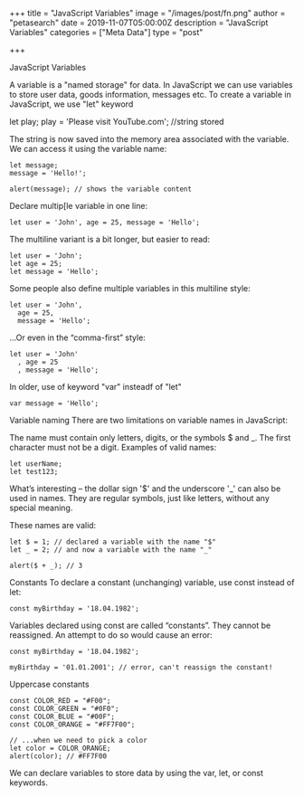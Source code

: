 +++
title = "JavaScript Variables"
image = "/images/post/fn.png"
author = "petasearch"
date = 2019-11-07T05:00:00Z
description = "JavaScript Variables"
categories = ["Meta Data"]
type = "post"

+++


JavaScript Variables


A variable is a "named storage" for data. In JavaScript we can use variables to store user data, goods information, messages etc. To create a variable in JavaScript, we use "let" keyword


let play;
play = 'Please visit YouTube.com'; //string stored




The string is now saved into the memory area associated with the variable. We can access it using the variable name:

```
let message;
message = 'Hello!';

alert(message); // shows the variable content
```


Declare multip[le variable in one line:

```
let user = 'John', age = 25, message = 'Hello';
```


The multiline variant is a bit longer, but easier to read:

```
let user = 'John';
let age = 25;
let message = 'Hello';
```

Some people also define multiple variables in this multiline style:

```
let user = 'John',
  age = 25,
  message = 'Hello';
```


…Or even in the “comma-first” style:

```
let user = 'John'
  , age = 25
  , message = 'Hello';

```


In older, use of keyword "var" insteadf of "let"

```
var message = 'Hello';
```



Variable naming
There are two limitations on variable names in JavaScript:

The name must contain only letters, digits, or the symbols $ and _.
The first character must not be a digit.
Examples of valid names:

```
let userName;
let test123;
```


What’s interesting – the dollar sign '$' and the underscore '_' can also be used in names. They are regular symbols, just like letters, without any special meaning.

These names are valid:

```
let $ = 1; // declared a variable with the name "$"
let _ = 2; // and now a variable with the name "_"

alert($ + _); // 3
```



Constants
To declare a constant (unchanging) variable, use const instead of let:

```
const myBirthday = '18.04.1982';
```

Variables declared using const are called “constants”. They cannot be reassigned. An attempt to do so would cause an error:

```
const myBirthday = '18.04.1982';

myBirthday = '01.01.2001'; // error, can't reassign the constant!
```


Uppercase constants

```
const COLOR_RED = "#F00";
const COLOR_GREEN = "#0F0";
const COLOR_BLUE = "#00F";
const COLOR_ORANGE = "#FF7F00";

// ...when we need to pick a color
let color = COLOR_ORANGE;
alert(color); // #FF7F00
```




We can declare variables to store data by using the var, let, or const keywords.


